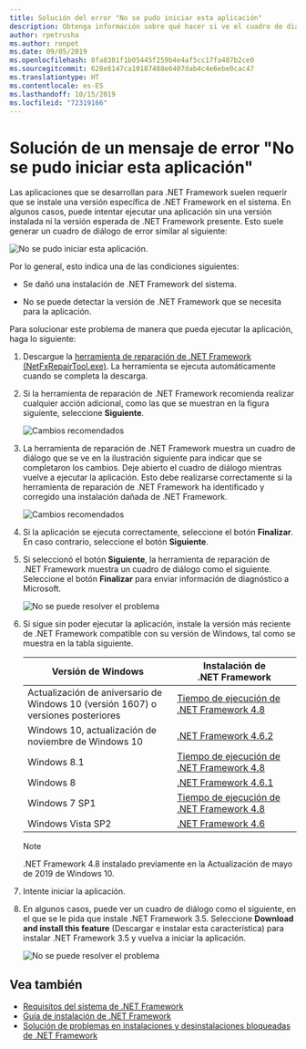 ```yaml
---
title: Solución del error "No se pudo iniciar esta aplicación"
description: Obtenga información sobre qué hacer si ve el cuadro de diálogo "No se pudo iniciar esta aplicación".
author: rpetrusha
ms.author: ronpet
ms.date: 09/05/2019
ms.openlocfilehash: 8fa8381f1b05445f259b4e4af5cc17fa487b2ce0
ms.sourcegitcommit: 628e8147ca10187488e6407dab4c4e6ebe0cac47
ms.translationtype: HT
ms.contentlocale: es-ES
ms.lasthandoff: 10/15/2019
ms.locfileid: "72319166"
---
```

# <a name="troubleshooting-a-this-application-could-not-be-started-error-message"></a>Solución de un mensaje de error "No se pudo iniciar esta aplicación"

Las aplicaciones que se desarrollan para .NET Framework suelen requerir que se instale una versión específica de .NET Framework en el sistema. En algunos casos, puede intentar ejecutar una aplicación sin una versión instalada ni la versión esperada de .NET Framework presente. Esto suele generar un cuadro de diálogo de error similar al siguiente:

![No se pudo iniciar esta aplicación.](media/application-not-started/app-could-not-be-started.png)

Por lo general, esto indica una de las condiciones siguientes:

- Se dañó una instalación de .NET Framework del sistema.

- No se puede detectar la versión de .NET Framework que se necesita para la aplicación.

Para solucionar este problema de manera que pueda ejecutar la aplicación, haga lo siguiente:

1. Descargue la [herramienta de reparación de .NET Framework (NetFxRepairTool.exe)](https://www.microsoft.com/download/details.aspx?id=30135). La herramienta se ejecuta automáticamente cuando se completa la descarga.

1. Si la herramienta de reparación de .NET Framework recomienda realizar cualquier acción adicional, como las que se muestran en la figura siguiente, seleccione **Siguiente**.

   ![Cambios recomendados](media/application-not-started/repair-tool-recommended-changes.png)

1. La herramienta de reparación de .NET Framework muestra un cuadro de diálogo que se ve en la ilustración siguiente para indicar que se completaron los cambios. Deje abierto el cuadro de diálogo mientras vuelve a ejecutar la aplicación. Esto debe realizarse correctamente si la herramienta de reparación de .NET Framework ha identificado y corregido una instalación dañada de .NET Framework.

   ![Cambios recomendados](media/application-not-started/repair-tool-changes-complete.png)

1. Si la aplicación se ejecuta correctamente, seleccione el botón **Finalizar**. En caso contrario, seleccione el botón **Siguiente**.

1. Si seleccionó el botón **Siguiente**, la herramienta de reparación de .NET Framework muestra un cuadro de diálogo como el siguiente. Seleccione el botón **Finalizar** para enviar información de diagnóstico a Microsoft.

   ![No se puede resolver el problema](media/application-not-started/repair-tool-no-resolution.png)

1. Si sigue sin poder ejecutar la aplicación, instale la versión más reciente de .NET Framework compatible con su versión de Windows, tal como se muestra en la tabla siguiente.

   |Versión de Windows|Instalación de .NET Framework|
   |---|---|
   |Actualización de aniversario de Windows 10 (versión 1607) o versiones posteriores|[Tiempo de ejecución de .NET Framework 4.8](https://dotnet.microsoft.com/download/dotnet-framework/net48)|
   |Windows 10, actualización de noviembre de Windows 10|[.NET Framework 4.6.2](https://www.microsoft.com/download/details.aspx?id=53345)|
   |Windows 8.1|[Tiempo de ejecución de .NET Framework 4.8](https://dotnet.microsoft.com/download/dotnet-framework/net48)|
   |Windows 8|[.NET Framework 4.6.1](https://www.microsoft.com/download/details.aspx?id=49981)|
   |Windows 7 SP1|[Tiempo de ejecución de .NET Framework 4.8](https://dotnet.microsoft.com/download/dotnet-framework/net48)|
   |Windows Vista SP2|[.NET Framework 4.6](https://www.microsoft.com/download/details.aspx?id=48130)|

   > [!NOTE]
   > .NET Framework 4.8 instalado previamente en la Actualización de mayo de 2019 de Windows 10.

1. Intente iniciar la aplicación.

1. En algunos casos, puede ver un cuadro de diálogo como el siguiente, en el que se le pida que instale .NET Framework 3.5. Seleccione **Download and install this feature** (Descargar e instalar esta característica) para instalar .NET Framework 3.5 y vuelva a iniciar la aplicación.

   ![No se puede resolver el problema](media/application-not-started/install-3-5.png)

## <a name="see-also"></a>Vea también

- [Requisitos del sistema de .NET Framework](../get-started/system-requirements.md)
- [Guía de instalación de .NET Framework](index.md)
- [Solución de problemas en instalaciones y desinstalaciones bloqueadas de .NET Framework](troubleshoot-blocked-installations-and-uninstallations.md)
